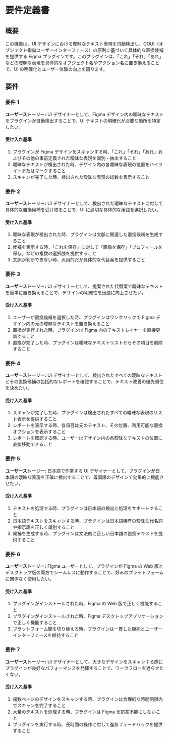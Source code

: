 # 要件定義書

## 概要

この機能は、UI デザインにおける曖昧なテキスト表現を自動検出し、OOUI（オブジェクト指向ユーザーインターフェース）の原則に基づいて具体的な置換候補を提供する Figma プラグインです。このプラグインは、「これ」「それ」「あれ」などの曖昧な表現を具体的なオブジェクト名やアクション名に置き換えることで、UI の明確化とユーザー体験の向上を図ります。

## 要件

### 要件 1

**ユーザーストーリー:** UI デザイナーとして、Figma デザイン内の曖昧なテキストをプラグインが自動検出することで、UI テキストの明確化が必要な箇所を特定したい。

#### 受け入れ基準

1. プラグインが Figma デザインをスキャンする時、「これ」「それ」「あれ」およびその他の事前定義された曖昧な表現を識別・抽出すること
2. 曖昧なテキストが検出された時、デザイン内の各曖昧な表現の位置をハイライトまたはマークすること
3. スキャンが完了した時、検出された曖昧な表現の総数を表示すること

### 要件 2

**ユーザーストーリー:** UI デザイナーとして、検出された曖昧なテキストに対して具体的な置換候補を受け取ることで、UI に適切な具体的な用語を選択したい。

#### 受け入れ基準

1. 曖昧な表現が検出された時、プラグインは文脈に関連した置換候補を生成すること
2. 候補を表示する時、「これを保存」に対して「画像を保存」「プロフィールを保存」などの複数の選択肢を提供すること
3. 文脈が判断できない時、汎用的だが具体的な代替案を提供すること

### 要件 3

**ユーザーストーリー:** UI デザイナーとして、提案された代替案で曖昧なテキストを簡単に置き換えることで、デザインの明確性を迅速に向上させたい。

#### 受け入れ基準

1. ユーザーが置換候補を選択した時、プラグインはワンクリックで Figma デザイン内の元の曖昧なテキストを置き換えること
2. 置換が実行された時、プラグインは Figma 内のテキストレイヤーを直接更新すること
3. 置換が完了した時、プラグインは曖昧なテキストリストからその項目を削除すること

### 要件 4

**ユーザーストーリー:** UI デザイナーとして、検出されたすべての曖昧なテキストとその置換候補の包括的なレポートを確認することで、テキスト改善の優先順位を決めたい。

#### 受け入れ基準

1. スキャンが完了した時、プラグインは検出されたすべての曖昧な表現のリスト表示を提供すること
2. レポートを表示する時、各項目は元のテキスト、その位置、利用可能な置換オプションを表示すること
3. レポートを確認する時、ユーザーはデザイン内の各曖昧なテキストの位置に直接移動できること

### 要件 5

**ユーザーストーリー:** 日本語で作業する UI デザイナーとして、プラグインが日本語の曖昧な表現を正確に検出することで、母国語のデザインで効果的に機能させたい。

#### 受け入れ基準

1. テキストを処理する時、プラグインは日本語の検出と処理をサポートすること
2. 日本語テキストをスキャンする時、プラグインは日本語特有の曖昧な代名詞や指示語を正しく識別すること
3. 候補を生成する時、プラグインは文法的に正しい日本語の置換テキストを提供すること

### 要件 6

**ユーザーストーリー:** Figma ユーザーとして、プラグインが Figma の Web 版とデスクトップ版の両方でシームレスに動作することで、好みのプラットフォームに関係なく使用したい。

#### 受け入れ基準

1. プラグインがインストールされた時、Figma の Web 版で正しく機能すること
2. プラグインがインストールされた時、Figma デスクトップアプリケーションで正しく機能すること
3. プラットフォーム間を切り替える時、プラグインは一貫した機能とユーザーインターフェースを維持すること

### 要件 7

**ユーザーストーリー:** UI デザイナーとして、大きなデザインをスキャンする際にプラグインが良好なパフォーマンスを発揮することで、ワークフローを遅らせたくない。

#### 受け入れ基準

1. 複数ページのデザインをスキャンする時、プラグインは合理的な時間制限内でスキャンを完了すること
2. 大量のテキストを処理する時、プラグインは Figma を応答不能にしないこと
3. プラグインを実行する時、長時間の操作に対して進捗フィードバックを提供すること
